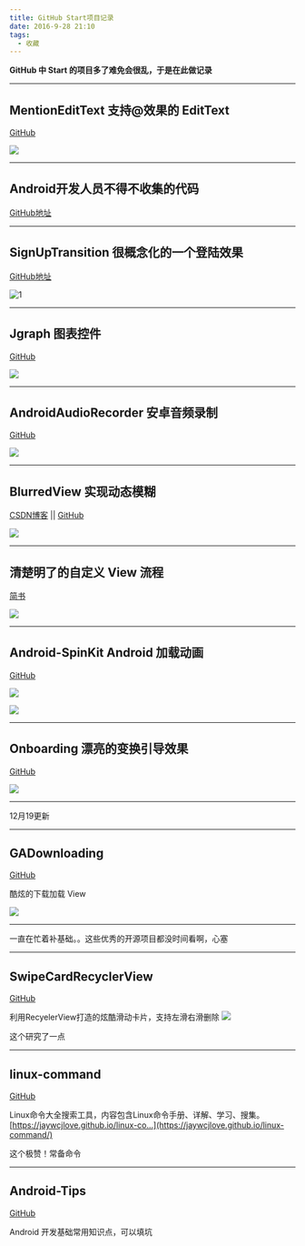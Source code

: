 ```yaml
---
title: GitHub Start项目记录
date: 2016-9-28 21:10
tags:
  - 收藏
---
```


**GitHub 中 Start 的项目多了难免会很乱，于是在此做记录**

---

## **MentionEditText** 支持@效果的 EditText

[GitHub](https://github.com/luckyandyzhang/MentionEditText.git)

![](https://github.com/luckyandyzhang/MentionEditText/raw/master/art/demo.gif)

---

## Android开发人员不得不收集的代码

[GitHub地址](https://github.com/Blankj/AndroidUtilCode/blob/master/README-CN.md) 

<!-- more -->

---

## SignUpTransition 很概念化的一个登陆效果

[GitHub地址](https://github.com/JeasonWong/SignUpTransition)

![1](https://raw.githubusercontent.com/jeasonwong/signuptransition/master/screenshots/scene.gif)

---

## Jgraph 图表控件

[GitHub](https://github.com/mychoices/Jgraph)

![](https://raw.githubusercontent.com/mychoices/Jgraph/master/gif/4.gif) 

---

## AndroidAudioRecorder 安卓音频录制

[GitHub](https://github.com/adrielcafe/AndroidAudioRecorder) 

![](https://raw.githubusercontent.com/adrielcafe/AndroidAudioRecorder/master/demo.gif)

---

## BlurredView 实现动态模糊

[CSDN博客](http://blog.csdn.net/wl9739/article/details/51955598) || [GitHub](https://github.com/wl9739/BlurredView)

![](https://github.com/wl9739/BlurredView/raw/master/Gif/demo.gif)

---

## 清楚明了的自定义 View 流程

[简书](http://www.jianshu.com/p/86e867b9bee8)

![](http://upload-images.jianshu.io/upload_images/1336465-88301b3939940077?imageMogr2/auto-orient/strip)

---

## **Android-SpinKit** Android 加载动画

[GitHub](https://github.com/ybq/Android-SpinKit)

![](https://raw.githubusercontent.com/ybq/AndroidSpinKit/master/art/screen.gif)

![](https://raw.githubusercontent.com/ybq/AndroidSpinKit/master/art/screen2.gif)

---

## **Onboarding** 漂亮的变换引导效果

[GitHub](https://github.com/eoinfogarty/Onboarding)

![](https://github.com/eoinfogarty/Onboarding/raw/master/graphics/example.gif)

---

12月19更新

---

## **GADownloading**
[GitHub](https://github.com/Ajian-studio/GADownloading)

酷炫的下载加载 View

![](https://github.com/Ajian-studio/GADownloading/raw/master/raw/loadingView_full_v.gif)

---

一直在忙着补基础。。这些优秀的开源项目都没时间看啊，心塞

---

## **SwipeCardRecyclerView**

[GitHub](https://github.com/HalfStackDeveloper/SwipeCardRecyclerView)

利用RecyelerView打造的炫酷滑动卡片，支持左滑右滑删除
![](https://camo.githubusercontent.com/d2e33faa5af849a6c0ca986f996a8cb489676061/687474703a2f2f6f6433356563626e6c2e626b742e636c6f7564646e2e636f6d2f7377697065636172642e676966)

这个研究了一点

---
## linux-command

[GitHub](https://github.com/jaywcjlove/linux-command)

Linux命令大全搜索工具，内容包含Linux命令手册、详解、学习、搜集。 [https://jaywcjlove.github.io/linux-co…](https://jaywcjlove.github.io/linux-command/)

这个极赞！常备命令

---

## **Android-Tips**

[GitHub](https://github.com/tangqi92/Android-Tips)

Android 开发基础常用知识点，可以填坑